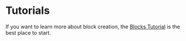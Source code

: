 # Tutorials

If you want to learn more about block creation, the [Blocks Tutorial](../../../../docs/designers-developers/developers/tutorials/block-tutorial/intro.md) is the best place to start.
